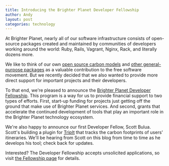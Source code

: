 ```yaml
---
title: Introducing the Brighter Planet Developer Fellowship
author: Andy
layout: post
categories: technology
---
```


At Brighter Planet, nearly all of our software infrastructure consists of open-source packages created and maintained by communities of developers working around the world: Ruby, Rails, Vagrant, Nginx, Rack, and literally dozens more.

We like to think of our own [open source carbon models](http://carbon.brighterplanet.com/models) and [other general-purpose packages](http://brighterplanet.github.com/projects.html) as a valuable contribution to the free software movement. But we recently decided that we also wanted to provide more direct support for important projects and their developers.

To that end, we're pleased to announce the [Brighter Planet Developer Fellowship](http://brighterplanet.github.com/fellowship.html). This program is a way for us to provide financial support to two types of efforts. First, start-up funding for projects just getting off the ground that make use of Brighter Planet services. And second, grants that accelerate the continued development of tools that play an important role in the Brighter Planet technology ecosystem.

We're also happy to announce our first Developer Fellow, Scott Bulua. Scott's building a plugin for [TripIt](http://tripit.com) that tracks the carbon footprints of users' itineraries. We'll be hearing from Scott on this blog from time to time as he develops his tool; check back for updates.

Interested? The Developer Fellowship accepts unsolicited applications, so visit [the Fellowship page](http://brighterplanet.github.com/fellowship.html) for details. 
